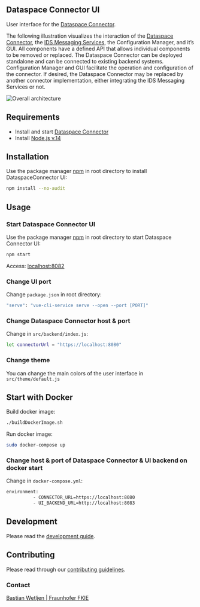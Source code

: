 ## Dataspace Connector UI

User interface for the [Dataspace Connector](https://github.com/International-Data-Spaces-Association/DataspaceConnector).

The following illustration visualizes the interaction of the [Dataspace Connector](https://github.com/International-Data-Spaces-Association/DataspaceConnector), the [IDS Messaging Services](https://github.com/International-Data-Spaces-Association/IDS-Messaging-Services), the Configuration Manager, and it’s GUI. All components have a defined API that allows individual components to be removed or replaced. The Dataspace Connector can be deployed standalone and can be connected to existing backend systems. Configuration Manager and GUI facilitate the operation and configuration of the connector. If desired, the Dataspace Connector may be replaced by another connector implementation, either integrating the IDS Messaging Services or not.

![Overall architecture](https://github.com/International-Data-Spaces-Association/DataspaceConnector/blob/main/docs/assets/images/dsc_architecture.png)

## Requirements
* Install and start [Dataspace Connector](https://github.com/International-Data-Spaces-Association/DataspaceConnector)
* Install [Node.js v.14](https://nodejs.org/en/download/)

## Installation

Use the package manager [npm](https://nodejs.org/en/download/) in root directory to install DataspaceConnector UI:

```bash
npm install --no-audit
```

## Usage

### Start Dataspace Connector UI
Use the package manager [npm](https://nodejs.org/en/download/) in root directory to start Dataspace Connector UI:
```bash
npm start
```
Access: [localhost:8082](http://localhost:8082) 

### Change UI port

Change `package.json` in root directory:
```bash
"serve": "vue-cli-service serve --open --port [PORT]"
```

### Change Dataspace Connector host & port

Change in `src/backend/index.js`:
```bash
let connectorUrl = "https://localhost:8080"
```

### Change theme

You can change the main colors of the user interface in `src/theme/default.js`

## Start with Docker

Build docker image:
```bash
./buildDockerImage.sh
```
Run docker image:
```bash
sudo docker-compose up
```

### Change host & port of Dataspace Connector & UI backend on docker start

Change in `docker-compose.yml`:
```bash
environment:
          - CONNECTOR_URL=https://localhost:8080
          - UI_BACKEND_URL=http://localhost:8083
```

## Development

Please read the [development guide](https://github.com/International-Data-Spaces-Association/DataspaceConnectorUI/blob/develop/DEVELOPMENT_GUIDE.md).

## Contributing

Please read through our [contributing guidelines](https://github.com/International-Data-Spaces-Association/DataspaceConnectorUI/blob/develop/CONTRIBUTING.md).

### Contact

[Bastian Wetljen | Fraunhofer FKIE](mailto:bastian.weltjen@fkie.fraunhofer.de) 
